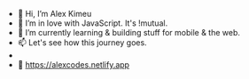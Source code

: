 - 👋 Hi, I’m Alex Kimeu
- 👀 I’m in love with JavaScript. It's !mutual.
- 🌱 I’m currently learning & building stuff for mobile & the web.
- 📫 Let's see how this journey goes.
- 
- 👋 https://alexcodes.netlify.app

<!---
alekscodes/alekscodes is a ✨ special ✨ repository because its `README.md` (this file) appears on your GitHub profile.
You can click the Preview link to take a look at your changes.
--->
